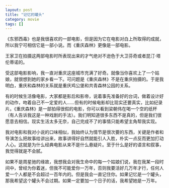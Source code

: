```yaml
---
layout: post
title: "记忆的罐头"
category: movie
tags: []
---
```



《东邪西毒》也是我很喜欢的一部电影，但是因为它在电影对白上所取得的成就，所以我宁可相信它是一部小说。而《重庆森林》更像是一部电影。


王家卫在拍摄这两部电影时所表现出来的才气绝对不逊色于大卫芬奇或者昆汀·塔伦蒂诺的。


受这部电影影响，我一直对重庆这座城市充满了好奇。就像当你喜欢上了一个姑娘，就很想到她的家乡看一下。可问题是《重庆森林》不是在重庆拍摄的。于是我明白，重庆和森林的关系就是重庆鸡公堡和共青森林公园的关系。


有的时候生活像电影，大家都是影后和影帝，说着事先准备好的台词，做着设计好的动作，吻着自己不一定爱的人……但有的时候电影却比现实还要真实，比如纪录片。《重庆森林》是一部拍得很假的电影，你可以看到梁朝伟在喝一个空的纸杯（有人告诉我这是一种戏剧的手法）。我们明知道很多东西不是真的，但是我们很愿意去相信。现实生活太多无奈，自己完成不了的事情只能希望主角帮我实现。


我对电影和我对小说的口味相似，我始终认为情节是很次要的东西，关键是作者和导演怎么把故事给讲出来，故事讲得好自然就能引人入胜，朴实一点反而更加打动人心。这就是为什么经典电影从来不是什么悬疑片。至于什么是好的语言和叙事，我觉得就是不会腻。


如果不是周星驰的缘故，我想我会对我生命中的每一个姑娘们说，我在我某一段时间中，曾经为你着迷，但我不可能爱你一万年，否则我要活好几万年才行，任何人爱一个人都是不会超过一百年内的。但是我会一直记住你。如果记忆是一个罐头，那我希望这个罐头不会过期。如果一定要加一个日子的话，我希望她是一万年。
